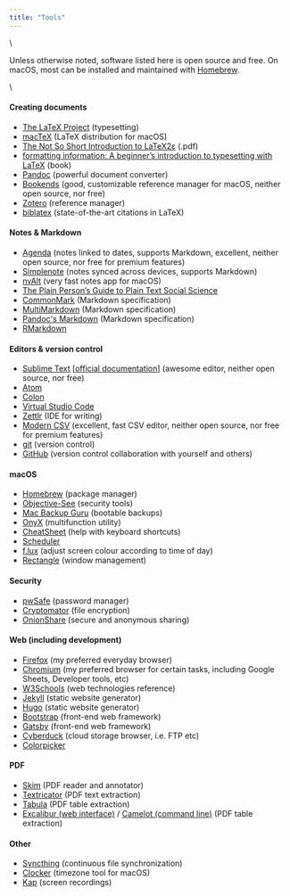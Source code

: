 ```yaml
---
title: "Tools"
---
```


\  

Unless otherwise noted, software listed here is open source and free. On macOS, most can be installed and maintained with [Homebrew](http://brew.sh/).

\  

#### Creating documents

* [The LaTeX Project](http://www.latex-project.org) (typesetting)
* [macTeX](http://www.tug.org/mactex/) (LaTeX distribution for macOS)
* [The Not So Short Introduction to LaTeX2ε](http://tug.ctan.org/info/lshort/english/lshort.pdf) (.pdf)
* [formatting information: A beginner’s introduction to typesetting with LaTeX](http://www.ctan.org/tex-archive/info/beginlatex) (book)
* [Pandoc](http://pandoc.org/index.html) (powerful document converter)
* [Bookends](http://www.sonnysoftware.com/bookends/bookends.html) (good, customizable reference manager for macOS, neither open source, nor free) 
* [Zotero](http://www.zotero.org) (reference manager) 
* [biblatex](http://www.ctan.org/pkg/biblatex) (state-of-the-art citations in LaTeX) 

#### Notes & Markdown

* [Agenda](http://www.agenda.com) (notes linked to dates, supports Markdown, excellent, neither open source, nor free for premium features)
* [Simplenote](http://simplenote.com/) (notes synced across devices, supports Markdown)
* [nvAlt](http://brettterpstra.com/projects/nvalt/) (very fast notes app for macOS)
* [The Plain Person’s Guide to Plain Text Social Science](http://plain-text.co/) 
* [CommonMark](http://commonmark.org/) (Markdown specification) 
* [MultiMarkdown](http://fletcherpenney.net/multimarkdown/) (Markdown specification)
* [Pandoc's Markdown](http://pandoc.org/MANUAL.html#pandocs-markdown) (Markdown specification)
* [RMarkdown](https://rmarkdown.rstudio.com/)

#### Editors & version control

* [Sublime Text](http://www.sublimetext.com) [[official documentation](http://www.sublimetext.com/docs/3/)] (awesome editor, neither open source, nor free)
* [Atom](http://atom.io) 
* [Colon](http://chhekur.github.io/colon-ide/)
* [Virtual Studio Code](http://code.visualstudio.com/)
* [Zettlr](http://www.zettlr.com/) (IDE for writing)
* [Modern CSV](https://www.moderncsv.com/) (excellent, fast CSV editor, neither open source, nor free for premium features)
* [git](https://git-scm.com/) (version control)
* [GitHub](https://github.com/) (version control collaboration with yourself and others)

#### macOS

* [Homebrew](http://brew.sh/) (package manager)
* [Objective-See](https://objective-see.com/) (security tools)
* [Mac Backup Guru](https://macdaddy.io/mac-backup-software/) (bootable backups)
* [OnyX](https://www.titanium-software.fr/en/onyx.html) (multifunction utility)
* [CheatSheet](https://www.mediaatelier.com/CheatSheet/) (help with keyboard shortcuts)
* [Scheduler](https://www.macscheduler.net/index.html)
* [f.lux](https://justgetflux.com/) (adjust screen colour according to time of day)
* [Rectangle](https://rectangleapp.com/) (window management)

#### Security

* [pwSafe](http://pwsafe.info/) (password manager)
* [Cryptomator](https://cryptomator.org/) (file encryption)
* [OnionShare](https://onionshare.org/) (secure and anonymous sharing)

#### Web (including development)

* [Firefox](https://www.mozilla.org/en-CA/firefox/new/) (my preferred everyday browser)
* [Chromium](https://www.chromium.org/) (my preferred browser for certain tasks, including Google Sheets, Developer tools, etc)
* [W3Schools](https://www.w3schools.com/) (web technologies reference)
* [Jekyll](https://jekyllrb.com/) (static website generator)
* [Hugo](https://gohugo.io/) (static website generator)
* [Bootstrap](https://getbootstrap.com/) (front-end web framework)
* [Gatsby](https://www.gatsbyjs.com/) (front-end web framework)
* [Cyberduck](https://cyberduck.io/) (cloud storage browser, i.e. FTP etc)
* [Colorpicker](https://colorpicker.fr/)

#### PDF 

* [Skim](https://skim-app.sourceforge.io/) (PDF reader and annotator)
* [Textricator](https://textricator.mfj.io/) (PDF text extraction)
* [Tabula](https://tabula.technology/) (PDF table extraction)
* [Excalibur (web interface)](https://excalibur-py.readthedocs.io/en/master/) / [Camelot (command line)](https://camelot-py.readthedocs.io/en/master/) (PDF table extraction)

#### Other 

* [Syncthing](https://syncthing.net/) (continuous file synchronization)
* [Clocker](https://abhishekbanthia.com/clocker/) (timezone tool for macOS)
* [Kap](https://getkap.co/) (screen recordings)

